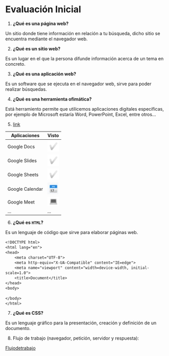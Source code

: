 # Evaluación Inicial


1. **¿Qué es una página web?**

Un sitio donde tiene información en relación a tu búsqueda, dicho sitio se encuentra mediante el navegador web.


2. **¿Qué es un sitio web?**

Es un lugar en el que la persona difunde información acerca de un tema en concreto.


3. **¿Qué es una aplicación web?**

Es un software que se ejecuta en el navegador web, sirve para poder realizar búsquedas.


4. **¿Qué es una herramienta ofimática?**

Está herramiento permite que utilicemos aplicaciones digitales específicas, por ejemplo de Microsoft estaría Word, PowerPoint, Excel, entre otros...


5. [link](https://www.google.com/intl/es-419/chrome/browser-tools/ "Herramientas de Google")

|**Aplicaciones**|**Visto**|
|---------------|---------------|
|Google Docs|![tick](https://github.com/DavidHonoratoFernandez/2324_SMX2_M8_UF1_A2_HonoratoFernandezDavid/blob/main/Tick.jpg "Tick")|
|Google Slides|![tick](https://github.com/DavidHonoratoFernandez/2324_SMX2_M8_UF1_A2_HonoratoFernandezDavid/blob/main/Tick.jpg "Tick")|
|Google Sheets|![tick](https://github.com/DavidHonoratoFernandez/2324_SMX2_M8_UF1_A2_HonoratoFernandezDavid/blob/main/Tick.jpg "Tick")|
|Google Calendar|![calendario](https://github.com/DavidHonoratoFernandez/2324_SMX2_M8_UF1_A2_HonoratoFernandezDavid/blob/main/Calendario.jpg "calendario")|
|Google Meet|![portatil](https://github.com/DavidHonoratoFernandez/2324_SMX2_M8_UF1_A2_HonoratoFernandezDavid/blob/main/portatil.jpg "portatil")|
|...|...|

6. **¿Qué es ```HTML```?**

Es un lenguaje de código que sirve para elaborar páginas web.

```
<!D0CTYPE html>
<html lang="en">
<head>
    <meta charset="UTF-8">
    <meta http-equiv="X-UA-Compatible" content="IE=edge">
    <meta name="viewport" content="width=device-width, initial-scale=1.0">
    <title>Document</title>
</head>
<body>

</body>
</html>
```

7. **¿Qué es CSS?**

Es un lenguaje gráfico para la presentación, creación y definición de un documento.


8. Flujo de trabajo (navegador, petición, servidor y respuesta):

[Flujodetrabajo](https://github.com/DavidHonoratoFernandez/2324_SMX2_M8_UF1_A2_HonoratoFernandezDavid/blob/main/Flujo%20de%20trabajo.jpg "Flujodetrabajo")
